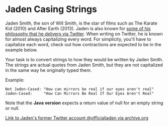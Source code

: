 # Jaden Casing Strings

Jaden Smith, the son of Will Smith, is the star of films such as The Karate Kid (2010) and After Earth (2013). Jaden is
also known for [some of his philosophy that he delivers via Twitter](https://twitter.com/jaden). When writing on
Twitter, he is known for almost always capitalizing every word. For simplicity, you'll have to capitalize each word,
check out how contractions are expected to be in the example below.

Your task is to convert strings to how they would be written by Jaden Smith. The strings are actual quotes from Jaden
Smith, but they are not capitalized in the same way he originally typed them.

Example:

```
Not Jaden-Cased: "How can mirrors be real if our eyes aren't real"
Jaden-Cased:     "How Can Mirrors Be Real If Our Eyes Aren't Real"
```

Note that the <b>Java version</b> expects a return value of null for an empty string or null.

[Link to Jaden's former Twitter account @officialjaden via archive.org](https://web.archive.org/web/20190624190255/https://twitter.com/officialjaden)
